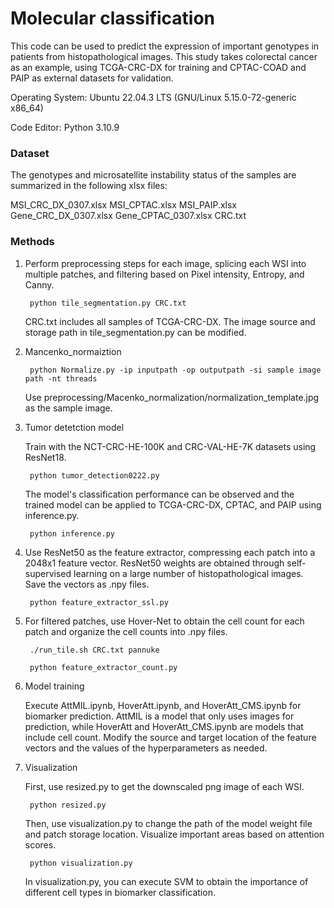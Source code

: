 # Molecular classification #
This code can be used to predict the expression of important genotypes in patients from histopathological images. This study takes colorectal cancer as an example, using TCGA-CRC-DX for training and CPTAC-COAD and PAIP as external datasets for validation.

Operating System: Ubuntu 22.04.3 LTS (GNU/Linux 5.15.0-72-generic x86_64)

Code Editor: Python 3.10.9

### Dataset ###
The genotypes and microsatellite instability status of the samples are summarized in the following xlsx files:

MSI_CRC_DX_0307.xlsx
MSI_CPTAC.xlsx
MSI_PAIP.xlsx
Gene_CRC_DX_0307.xlsx
Gene_CPTAC_0307.xlsx
CRC.txt

### Methods ###

1. Perform preprocessing steps for each image, splicing each WSI into multiple patches, and filtering based on Pixel intensity, Entropy, and Canny.

        python tile_segmentation.py CRC.txt

   CRC.txt includes all samples of TCGA-CRC-DX. The image source and storage path in tile_segmentation.py can be modified.

3. Mancenko_normaiztion

        python Normalize.py -ip inputpath -op outputpath -si sample image path -nt threads

   Use preprocessing/Macenko_normalization/normalization_template.jpg as the sample image.

3. Tumor detetction model

   Train with the NCT-CRC-HE-100K and CRC-VAL-HE-7K datasets using ResNet18.

        python tumor_detection0222.py

   The model's classification performance can be observed and the trained model can be applied to TCGA-CRC-DX, CPTAC, and PAIP using inference.py.    

        python inference.py

5. Use ResNet50 as the feature extractor, compressing each patch into a 2048x1 feature vector. ResNet50 weights are obtained through self-supervised learning on a large number of histopathological images. Save the vectors as .npy files.

        python feature_extractor_ssl.py

7. For filtered patches, use Hover-Net to obtain the cell count for each patch and organize the cell counts into .npy files.

        ./run_tile.sh CRC.txt pannuke

        python feature_extractor_count.py

8. Model training

     Execute AttMIL.ipynb, HoverAtt.ipynb, and HoverAtt_CMS.ipynb for biomarker prediction. AttMIL is a model that only uses images for prediction, while HoverAtt and HoverAtt_CMS.ipynb are models that    include cell count. Modify the source  and target location of the feature vectors and the values of the hyperparameters as needed.

7. Visualization

   First, use resized.py to get the downscaled png image of each WSI.

        python resized.py

   Then, use visualization.py to change the path of the model weight file and patch storage location. Visualize important areas based on attention scores.

        python visualization.py

   In visualization.py, you can execute SVM to obtain the importance of different cell types in biomarker classification.

















